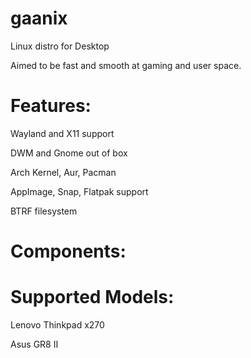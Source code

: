 # gaanix
Linux distro for Desktop

Aimed to be fast and smooth at gaming and user space.

Features: 
=
  Wayland and X11 support

  DWM and Gnome out of box
  
  Arch Kernel, Aur, Pacman
  
  AppImage, Snap, Flatpak support
  
  BTRF filesystem

Components:
 =


Supported Models: 
=
  Lenovo Thinkpad x270
  
  Asus GR8 II



